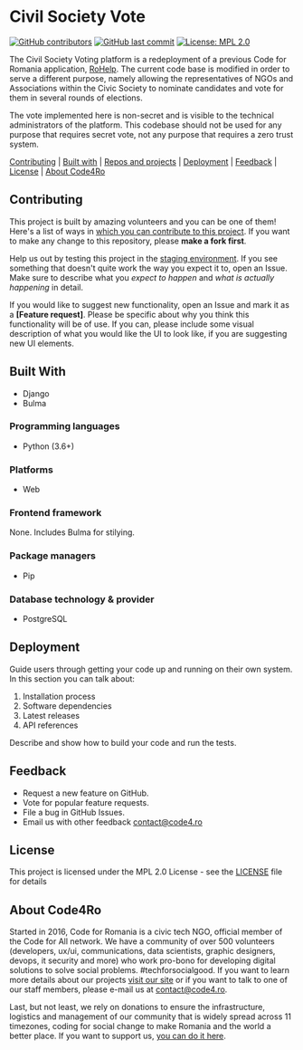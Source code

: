 # Civil Society Vote

[![GitHub contributors](https://img.shields.io/github/contributors/code4romania/civil_society_vote.svg?style=for-the-badge)](https://github.com/code4romania/civil_society_vote/graphs/contributors) [![GitHub last commit](https://img.shields.io/github/last-commit/code4romania/civil_society_vote.svg?style=for-the-badge)](https://github.com/code4romania/civil_society_vote/commits/master) [![License: MPL 2.0](https://img.shields.io/badge/license-MPL%202.0-brightgreen.svg?style=for-the-badge)](https://opensource.org/licenses/MPL-2.0)

The Civil Society Voting platform is a redeployment of a previous Code for Romania application, [RoHelp](https://github.com/code4romania/ro-help). The current code base is modified in order to serve a different purpose, namely allowing the representatives of NGOs and Associations within the Civic Society to nominate candidates and vote for them in several rounds of elections.

The vote implemented here is non-secret and is visible to the technical administrators of the platform. This codebase should not be used for any purpose that requires secret vote, not any purpose that requires a zero trust system.

[Contributing](#contributing) | [Built with](#built-with) | [Repos and projects](#repos-and-projects) | [Deployment](#deployment) | [Feedback](#feedback) | [License](#license) | [About Code4Ro](#about-code4ro)

## Contributing

This project is built by amazing volunteers and you can be one of them! Here's a list of ways in [which you can contribute to this project](.github/CONTRIBUTING.md). If you want to make any change to this repository, please **make a fork first**.

Help us out by testing this project in the [staging environment](INSERT_LINK_HERE). If you see something that doesn't quite work the way you expect it to, open an Issue. Make sure to describe what you _expect to happen_ and _what is actually happening_ in detail.

If you would like to suggest new functionality, open an Issue and mark it as a __[Feature request]__. Please be specific about why you think this functionality will be of use. If you can, please include some visual description of what you would like the UI to look like, if you are suggesting new UI elements.

## Built With

* Django
* Bulma

### Programming languages

* Python (3.6+)

### Platforms

* Web

### Frontend framework

None. Includes Bulma for stilying.

### Package managers

* Pip

### Database technology & provider

* PostgreSQL

## Deployment

Guide users through getting your code up and running on their own system. In this section you can talk about:
1. Installation process
2. Software dependencies
3. Latest releases
4. API references

Describe and show how to build your code and run the tests.

## Feedback

* Request a new feature on GitHub.
* Vote for popular feature requests.
* File a bug in GitHub Issues.
* Email us with other feedback contact@code4.ro

## License

This project is licensed under the MPL 2.0 License - see the [LICENSE](LICENSE) file for details

## About Code4Ro

Started in 2016, Code for Romania is a civic tech NGO, official member of the Code for All network. We have a community of over 500 volunteers (developers, ux/ui, communications, data scientists, graphic designers, devops, it security and more) who work pro-bono for developing digital solutions to solve social problems. #techforsocialgood. If you want to learn more details about our projects [visit our site](https://www.code4.ro/en/) or if you want to talk to one of our staff members, please e-mail us at contact@code4.ro.

Last, but not least, we rely on donations to ensure the infrastructure, logistics and management of our community that is widely spread across 11 timezones, coding for social change to make Romania and the world a better place. If you want to support us, [you can do it here](https://code4.ro/en/donate/).

